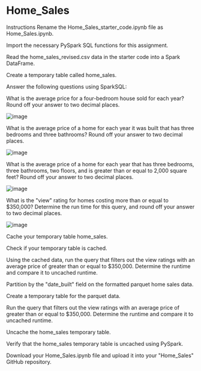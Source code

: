 # Home_Sales

Instructions
Rename the Home_Sales_starter_code.ipynb file as Home_Sales.ipynb.

Import the necessary PySpark SQL functions for this assignment.

Read the home_sales_revised.csv data in the starter code into a Spark DataFrame.

Create a temporary table called home_sales.

Answer the following questions using SparkSQL:

What is the average price for a four-bedroom house sold for each year? Round off your answer to two decimal places.

![image](https://github.com/joeldemontigny/Home_Sales/assets/130711180/2d10e429-8694-48fb-b4ef-fc940f463b3c)


What is the average price of a home for each year it was built that has three bedrooms and three bathrooms? Round off your answer to two decimal places.

![image](https://github.com/joeldemontigny/Home_Sales/assets/130711180/fd7d8738-2811-4126-9131-111f1f51a7ff)


What is the average price of a home for each year that has three bedrooms, three bathrooms, two floors, and is greater than or equal to 2,000 square feet? Round off your answer to two decimal places.

![image](https://github.com/joeldemontigny/Home_Sales/assets/130711180/53e92ecb-5b7b-45bc-bf94-7653d7598b8a)


What is the "view" rating for homes costing more than or equal to $350,000? Determine the run time for this query, and round off your answer to two decimal places.

![image](https://github.com/joeldemontigny/Home_Sales/assets/130711180/3322c2e2-d7f5-48a5-b8b4-a25fd6e54423)


Cache your temporary table home_sales.

Check if your temporary table is cached.

Using the cached data, run the query that filters out the view ratings with an average price of greater than or equal to $350,000. Determine the runtime and compare it to uncached runtime.

Partition by the "date_built" field on the formatted parquet home sales data.

Create a temporary table for the parquet data.

Run the query that filters out the view ratings with an average price of greater than or equal to $350,000. Determine the runtime and compare it to uncached runtime.

Uncache the home_sales temporary table.

Verify that the home_sales temporary table is uncached using PySpark.

Download your Home_Sales.ipynb file and upload it into your "Home_Sales" GitHub repository.

